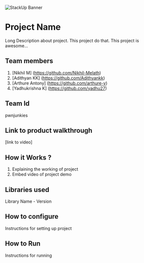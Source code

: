 ![StackUp Banner](https://tinkerhub.frappe.cloud/files/stackup%20banner.jpeg)
# Project Name
Long Description about project. This project do that. This project is awesome...

## Team members
1. [Nikhil M] (https://github.com/Nikhil-Melath)
2. [Adithyan KK] (https://github.com/Adithyankk)
3. [Arthure Antony] (https://github.com/arthure-v)
4. [Yadhukrishna K] (https://github.com/yadhu27)

## Team Id
pwnjunkies
## Link to product walkthrough
[link to video]
## How it Works ?
1. Explaining the working of project
2. Embed video of project demo
## Libraries used
Library Name - Version
## How to configure
Instructions for setting up project
## How to Run
Instructions for running
